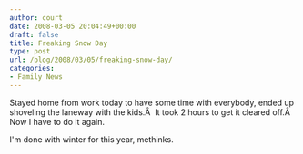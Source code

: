 ```yaml
---
author: court
date: 2008-03-05 20:04:49+00:00
draft: false
title: Freaking Snow Day
type: post
url: /blog/2008/03/05/freaking-snow-day/
categories:
- Family News
---
```


Stayed home from work today to have some time with everybody, ended up shoveling the laneway with the kids.Â  It took 2 hours to get it cleared off.Â  Now I have to do it again.

I'm done with winter for this year, methinks.
